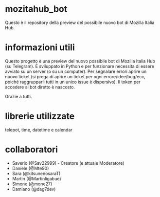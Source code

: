 # mozitahub_bot
Questo è il repository della preview del possibile nuovo bot di Mozilla Italia Hub.


# informazioni utili
Questo progetto è una preview del nuovo possibile bot di Mozilla Italia Hub (su Telegram). È sviluppato in Python e per funzionare necessita di essere avviato su un server (o su un computer).
Per segnalare errori aprire un nuovo ticket (si prega di aprire un ticket per ogni errore/idee/bug/ecc, poiché raggrupparli tutti in un unico issue è dispersivo).
Il token per accedere al bot diretto è nascosto.

Grazie a tutti.

# librerie utilizzate
telepot, time, datetime e calendar

# collaboratori
- Saverio (@Sav22999) - Creatore (e attuale Moderatore)
- Daniele (@Mte90)
- Sara (@kitsunenosaraT)
- Martin (@Martinligabue)
- Simone (@mone27)
- Damiano (@dag7dev)